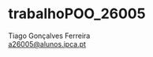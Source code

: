 # trabalhoPOO_26005

Tiago Gonçalves Ferreira  
[a26005@alunos.ipca.pt](mailto:a26005@alunos.ipca.pt)

